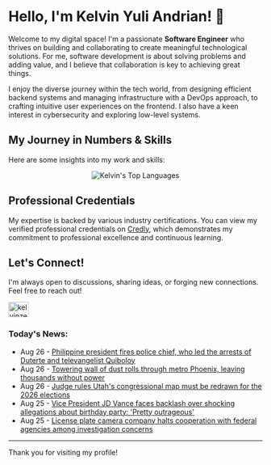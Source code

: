 # Hello, I'm Kelvin Yuli Andrian! 👋

Welcome to my digital space! I'm a passionate **Software Engineer** who thrives on building and collaborating to create meaningful technological solutions. For me, software development is about solving problems and adding value, and I believe that collaboration is key to achieving great things.

I enjoy the diverse journey within the tech world, from designing efficient backend systems and managing infrastructure with a DevOps approach, to crafting intuitive user experiences on the frontend. I also have a keen interest in cybersecurity and exploring low-level systems.

## My Journey in Numbers & Skills

Here are some insights into my work and skills:

<p align="center">
  <img src="https://github-readme-stats.vercel.app/api/top-langs/?username=kelvinzer0&layout=compact&theme=radical" alt="Kelvin's Top Languages" />
</p>

## Professional Credentials

My expertise is backed by various industry certifications. You can view my verified professional credentials on [Credly](https://www.credly.com/users/kelvin-yuli-andrian/badges), which demonstrates my commitment to professional excellence and continuous learning.

## Let's Connect!

I'm always open to discussions, sharing ideas, or forging new connections. Feel free to reach out!

<p align="left">
    <a href="https://linkedin.com/in/kelvinzero" target="blank"><img align="center" src="https://cdn.jsdelivr.net/npm/simple-icons@3.0.1/icons/linkedin.svg" alt="kelvinzero" height="30" width="40" /></a>
</p>

### Today's News:

<!-- feed start -->
- Aug 26 - [Philippine president fires police chief, who led the arrests of Duterte and televangelist Quiboloy](https://www.yahoo.com/news/articles/philippine-president-fires-police-chief-044609246.html)
- Aug 26 - [Towering wall of dust rolls through metro Phoenix, leaving thousands without power](https://www.yahoo.com/news/articles/towering-wall-dust-rolls-metro-024857305.html)
- Aug 26 - [Judge rules Utah's congressional map must be redrawn for the 2026 elections](https://www.yahoo.com/news/articles/judge-rules-utahs-congressional-map-012653882.html)
- Aug 25 - [Vice President JD Vance faces backlash over shocking allegations about birthday party: 'Pretty outrageous'](https://www.yahoo.com/news/articles/vice-president-jd-vance-faces-233000418.html)
- Aug 25 - [License plate camera company halts cooperation with federal agencies among investigation concerns](https://www.yahoo.com/news/articles/license-plate-camera-company-halts-225436172.html)
<!-- feed end -->

---

Thank you for visiting my profile!
